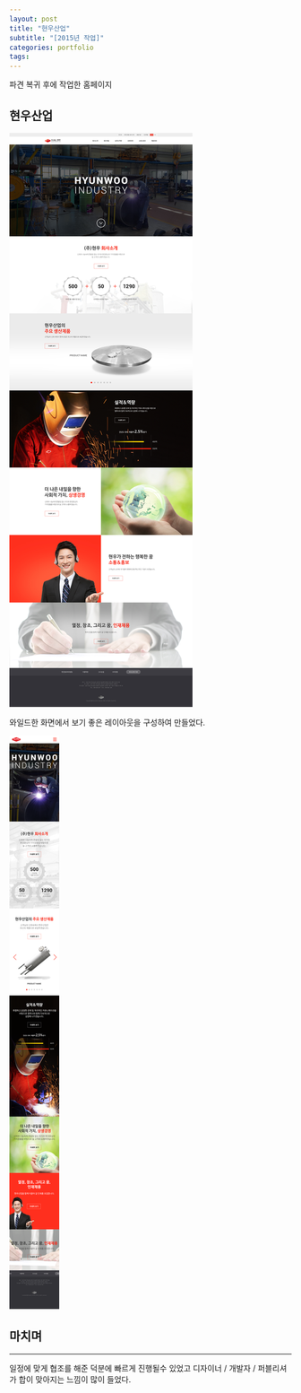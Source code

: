 ```yaml
---
layout: post
title: "현우산업"
subtitle: "[2015년 작업]"
categories: portfolio
tags: 
---
```


파견 복귀 후에 작업한 홈페이지

## 현우산업

[![현우산업메인](/assets/img/hyunwoo_main.jpg)](#)

와일드한 화면에서 보기 좋은 레이아웃을 구성하여 만들었다.

[![현우산업메인](/assets/img/hyunwoo_main_m.png)](#)


## 마치며
---

일정에 맞게 협조를 해준 덕분에 빠르게 진행될수 있었고 디자이너 / 개발자 / 퍼블리셔가 합이 맞아지는 느낌이 많이 들었다.
